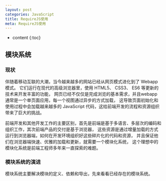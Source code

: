 ```yaml
---
layout: post
categories: JavaScript
title: RequireJS使用
meta: RequireJS使用
---
```

* content
{:toc}

## 模块系统

### 现状

伴随着移动互联的大潮，当今越来越多的网站已经从网页模式进化到了 Webapp 模式。
它们运行在现代的高级浏览器里，使用 HTML5、 CSS3、 ES6 等更新的技术来开发丰富的功能，
网页已经不仅仅是完成浏览的基本需求，并且webapp通常是一个单页面应用，每一个视图通过异步的方式加载，
这导致页面初始化和使用过程中会加载越来越多的 JavaScript 代码，这给前端开发的流程和资源组织带来了巨大的挑战。

前端开发和其他开发工作的主要区别，首先是前端是基于多语言、多层次的编码和组织工作，其次前端产品的交付是基于浏览器，
这些资源是通过增量加载的方式运行到浏览器端，如何在开发环境组织好这些碎片化的代码和资源，
并且保证他们在浏览器端快速、优雅的加载和更新，就需要一个模块化系统，
这个理想中的模块化系统是前端工程师多年来一直探索的难题。

### 模块系统的演进

模块系统主要解决模块的定义、依赖和导出，先来看看已经存在的模块系统。

#### <script>标签

```
<script src="module1.js"></script>
<script src="module2.js"></script>
<script src="libraryA.js"></script>
<script src="module3.js"></script>
```

这是最原始的 JavaScript 文件加载方式，如果把每一个文件看做是一个模块，那么他们的接口通常是暴露在全局作用域下，
也就是定义在 window 对象中，不同模块的接口调用都是一个作用域中，一些复杂的框架，
会使用命名空间的概念来组织这些模块的接口，典型的例子如 [YUI](https://clarle.github.io/yui3/) 库。

这种原始的加载方式暴露了一些显而易见的弊端：
* 全局作用域下容易造成变量冲突
* 文件只能按照 `<script>` 的书写顺序进行加载
* 开发人员必须主观解决模块和代码库的依赖关系
* 在大型项目中各种资源难以管理，长期积累的问题导致代码库混乱不堪

#### CommonJS

服务器端的 Node.js 遵循 [CommonJS规范](wiki.commonjs.org/wiki/CommonJS)，
该规范的核心思想是允许模块通过 `require` 方法来同步加载所要依赖的其他模块，
然后通过 `exports` 或 `module.exports` 来导出需要暴露的接口。

```
require("module");
require("../file.js");
exports.doStuff = function() {};
module.exports = someValue;
```

优点：
* 服务器端模块便于重用
* [NPM](https://www.npmjs.com/) 中已经有将近20万个可以使用模块包
* 简单并容易使用

缺点：
* 同步的模块加载方式不适合在浏览器环境中，同步意味着阻塞加载，浏览器资源是异步加载的
* 不能非阻塞的并行加载多个模块

实现：
* 服务器端的 [Node.js](https://www.nodejs.org)
* [Browserify](https://browserify.org/)，浏览器端的 CommonJS 实现，可以使用 NPM 的模块，但是编译打包后的文件体积可能很大
* [modules-webmake](https://github.com/medikoo/modules-webmake)，类似Browserify，还不如 Browserify 灵活
* [wreq](https://github.com/substack/wreq)，Browserify 的前身

**CommonJS 规范**

CommonJS 是以在浏览器环境之外构建 JavaScript 生态系统为目标而产生的项目，比如在服务器和桌面环境中。

这个项目最开始是由 Mozilla 的工程师 Kevin Dangoor 在2009年1月创建的，当时的名字是 ServerJS。

Kevin Dangoor's [What Server Side JavaScript needs](https://www.blueskyonmars.com/2009/01/29/what-server-side-javascript-needs/)：
“我在这里描述的并不是一个技术问题，而是一件重大的事情，让大家走到一起来做决定，迈出第一步，来建立一个更大更酷的东西。”

2009年8月，这个项目改名为 CommonJS，以显示其 API 的更广泛实用性。CommonJS 是一套规范，它的创建和核准是开放的。
这个规范已经有很多版本和具体实现。CommonJS 并不是属于 ECMAScript TC39 小组的工作，但 TC39 中的一些成员参与 CommonJS 的制定。
2013年5月，Node.js 的包管理器 NPM 的作者 Isaac Z. Schlueter 说 
[CommonJS 已经过时，Node.js 的内核开发者已经废弃了该规范](https://github.com/nodejs/node-v0.x-archive/issues/5132#issuecomment-15432598)。

CommonJS 规范是为了解决 JavaScript 的作用域问题而定义的模块形式，可以使每个模块它自身的命名空间中执行。
该规范的主要内容是，模块必须通过 `module.exports` 导出对外的变量或接口，通过 `require()` 来导入其他模块的输出到当前模块作用域中。

一个直观的例子：
```
// moduleA.js
module.exports = function( value ){
    return value * 2;
}
```

```
// moduleB.js
var multiplyBy2 = require('./moduleA');
var result = multiplyBy2(4);
```

CommonJS 是同步加载模块，但其实也有浏览器端的实现，其原理是现将所有模块都定义好并通过 `id` 索引，
这样就可以方便的在浏览器环境中解析了，可以参考 [require1k](https://github.com/Stuk/require1k) 
和 [tiny-browser-require](https://github.com/ruanyf/tiny-browser-require) 的源码来理解其解析（resolve）的过程。

更多关于 CommonJS 规范的内容请查看 [http://wiki.commonjs.org/wiki/CommonJS](http://wiki.commonjs.org/wiki/CommonJS)。

#### AMD

[Asynchronous Module Definition](https://github.com/amdjs/amdjs-api) 规范其实只有一个主要接口 `define(id?, dependencies?, factory)`，
它要在声明模块的时候指定所有的依赖 `dependencies`，并且还要当做形参传到 `factory` 中，对于依赖的模块提前执行，依赖前置。

```
define("module", ["dep1", "dep2"], function(d1, d2) {
  return someExportedValue;
});
require(["module", "../file"], function(module, file) { /* ... */ });
```

优点：
* 适合在浏览器环境中异步加载模块
* 可以并行加载多个模块

缺点：
* 提高了开发成本，代码的阅读和书写比较困难，模块定义方式的语义不顺畅
* 不符合通用的模块化思维方式，是一种妥协的实现

实现：
* [RequireJS](https://requirejs.org/)
* [curl](https://github.com/cujojs/curl)

**AMD 规范**

AMD（异步模块定义）是为浏览器环境设计的，因为 CommonJS 模块系统是同步加载的，当前浏览器环境还没有准备好同步加载模块的条件。

AMD 定义了一套 JavaScript 模块依赖异步加载标准，来解决同步加载的问题。

模块通过 `define` 函数定义在闭包中，格式如下：
```
define(id?: String, dependencies?: String[], factory: Function|Object);
```

`id` 是模块的名字，它是可选的参数。

`dependencies` 指定了所要依赖的模块列表，它是一个数组，也是可选的参数，每个依赖的模块的输出将作为参数一次传入 `factory` 中。
如果没有指定 `dependencies`，那么它的默认值是 `["require", "exports", "module"]`。
```
define(function(require, exports, module) {}）
```

`factory` 是最后一个参数，它包裹了模块的具体实现，它是一个函数或者对象。如果是函数，那么它的返回值就是模块的输出接口或值。

一些用例：

定义一个名为 `myModule` 的模块，它依赖 `jQuery` 模块：
```
define('myModule', ['jquery'], function($) {
    // $ 是 jquery 模块的输出
    $('body').text('hello world');
});
// 使用
require(['myModule'], function(myModule) {});
```
注意：在 webpack 中，模块名只有局部作用域，在 Require.js 中模块名是全局作用域，可以在全局引用。

定义一个没有 `id` 值的匿名模块，通常作为应用的启动函数：
```
define(['jquery'], function($) {
    $('body').text('hello world');
});
```

依赖多个模块的定义：
```
define(['jquery', './math.js'], function($, math) {
    // $ 和 math 一次传入 factory
    $('body').text('hello world');
});
```

模块输出：
```
define(['jquery'], function($) {

    var HelloWorldize = function(selector){
        $(selector).text('hello world');
    };

    // HelloWorldize 是该模块输出的对外接口
    return HelloWorldize;
});
```

在模块定义内部引用依赖：
```
define(function(require) {
    var $ = require('jquery');
    $('body').text('hello world');
});
```

#### CMD

[Common Module Definition](https://github.com/cmdjs/specification/blob/master/draft/module.md) 规范和 AMD 很相似，尽量保持简单，
并与 CommonJS 和 Node.js 的 Modules 规范保持了很大的兼容性。

```
define(function(require, exports, module) {
  var $ = require('jquery');
  var Spinning = require('./spinning');
  exports.doSomething = ...
  module.exports = ...
})
```

优点：
* 依赖就近，延迟执行
* 可以很容易在 Node.js 中运行

缺点：
* 依赖 SPM 打包，模块的加载逻辑偏重

实现：
* [Sea.js](http://www.seajs.org)
* [coolie](https://github.com/cooliejs/coolie.js)

#### UMD

[Universal Module Definition](https://github.com/umdjs/umd) 规范类似于兼容 CommonJS 和 AMD 的语法糖，是模块定义的跨平台解决方案。

#### ES6 模块

ECMAScript6 标准（European Computer Manufacturers Association，欧洲计算机制造商协会）增加了 JavaScript 语言层面的模块体系定义。
[ES6 模块](https://es6.ruanyifeng.com/#docs/module)的设计思想，
是尽量的静态化，使得编译时就能确定模块的依赖关系，以及输入和输出的变量。CommonJS 和 AMD 模块，
都只能在运行时确定这些东西。

```
import "jquery";
export function doStuff() {}
module "localModule" {}
```

优点：
* 容易进行静态分析
* 面向未来的 ECMAScript 标准

缺点：
* 原生浏览器端还没有实现该标准
* 全新的命令字，新版的 Node.js才支持

实现：
* [Babel](https://babeljs.io/)

#### 期望的模块系统

可以兼容多种模块风格，尽量可以利用已有的代码，不仅仅只是 JavaScript 模块化，还有 CSS、图片、字体等资源也需要模块化。

### 前端模块加载

前端模块要在客户端中执行，所以他们需要增量加载到浏览器中。

模块的加载和传输，我们首先能想到两种极端的方式，一种是每个模块文件都单独请求，
另一种是把所有模块打包成一个文件然后只请求一次。显而易见，每个模块都发起单独的请求造成了请求次数过多，
导致应用启动速度慢；一次请求加载所有模块导致流量浪费、初始化过程慢。这两种方式都不是好的解决方案，它们过于简单粗暴。

分块传输，按需进行懒加载，在实际用到某些模块的时候再增量更新，才是较为合理的模块加载方案。

要实现模块的按需加载，就需要一个对整个代码库中的模块进行静态分析、编译打包的过程。

### 所有资源都是模块

在上面的分析过程中，我们提到的模块仅仅是指JavaScript模块文件。
然而，在前端开发过程中还涉及到样式、图片、字体、HTML 模板等等众多的资源。
这些资源还会以各种方言的形式存在，比如 coffeescript、 less、 sass、众多的模板库、多语言系统（i18n）等等。

如果他们都可以视作模块，并且都可以通过require的方式来加载，将带来优雅的开发体验，比如：

```
require("./style.css");
require("./style.less");
require("./template.jade");
require("./image.png");
```

那么如何做到让 `require` 能加载各种资源呢？

### 静态分析

在编译的时候，要对整个代码进行静态分析，分析出各个模块的类型和它们依赖关系，
然后将不同类型的模块提交给适配的加载器来处理。比如一个用 LESS 写的样式模块，
可以先用 LESS 加载器将它转成一个CSS 模块，在通过 CSS 模块把他插入到页面的 `<style>` 标签中执行。
Webpack 就是在这样的需求中应运而生。

同时，为了能利用已经存在的各种框架、库和已经写好的文件，我们还需要一个模块加载的兼容策略，来避免重写所有的模块。

### RequireJS

随着网站功能逐渐丰富，网页中的js也变得越来越复杂和臃肿，
原有通过script标签来导入一个个的js文件这种方式已经不能满足现在互联网开发模式，
我们需要团队协作、模块复用、单元测试等等一系列复杂的需求。

RequireJS是一个非常小巧的JavaScript模块载入框架，是AMD规范最好的实现者之一。
最新版本的RequireJS压缩后只有14K，堪称非常轻量。它还同时可以和其他的框架协同工作，
使用RequireJS必将使您的前端代码质量得以提升。

requirejs能带来什么好处

官方对requirejs的描述：

RequireJS is a JavaScript file and module loader. It is optimized for in-browser use, 
but it can be used in other JavaScript environments, like Rhino and Node. 
Using a modular script loader like RequireJS will improve the speed and quality of your code.

大致意思：

在浏览器中可以作为js文件的模块加载器，也可以用在Node和Rhino环境，balabala...。
这段话描述了requirejs的基本功能"模块化加载"，什么是模块化加载？我们要从之后的篇幅中一一解释

先来看一段常见的场景，通过示例讲解如何运用requirejs 

**正常编写方式**

index.html: 
```
<!DOCTYPE html>
<html>
    <head>
        <script type="text/javascript" src="a.js"></script>
    </head>
    <body>
      <span>body</span>
    </body>
</html>
```


a.js:
```
function fun1(){
  alert("it works");
}

fun1();
```

可能你更喜欢这样写
```
(function(){
    function fun1(){
      alert("it works");
    }

    fun1();
})()
```

第二种方法使用了块作用域来申明function防止污染全局变量，本质还是一样的，当运行上面两种例子时不知道你是否注意到，
alert执行的时候，html内容是一片空白的，即`<span>body</span>`并未被显示，
当点击确定后，才出现，这就是JS阻塞浏览器渲染导致的结果。

**requirejs写法**

当然首先要到requirejs的网站去下载js -> [requirejs.org](https://requirejs.org/)

index.html:
```
<!DOCTYPE html>
<html>
    <head>
        <script type="text/javascript" src="require.js"></script>
        <script type="text/javascript">
            require(["a"]);
        </script>
    </head>
    <body>
      <span>body</span>
    </body>
</html>
```

a.js:
```
define(function(){
    function fun1(){
      alert("it works");
    }

    fun1();
})
```

浏览器提示了"it works"，说明运行正确，但是有一点不一样，这次浏览器并不是一片空白，body已经出现在页面中，
目前为止可以知道requirejs具有如下优点：
* 防止js加载阻塞页面渲染
* 使用程序调用的方式加载js，防出现如下丑陋的场景

```
<script type="text/javascript" src="a.js"></script>
<script type="text/javascript" src="b.js"></script>
<script type="text/javascript" src="c.js"></script>
<script type="text/javascript" src="d.js"></script>
<script type="text/javascript" src="e.js"></script>
<script type="text/javascript" src="f.js"></script>
<script type="text/javascript" src="g.js"></script>
<script type="text/javascript" src="h.js"></script>
<script type="text/javascript" src="i.js"></script>
<script type="text/javascript" src="j.js"></script>
```

**基本API**

require会定义三个变量：define,require,requirejs，其中require === requirejs，一般使用require更简短

* define 从名字就可以看出这个api是用来定义一个模块
* require 加载依赖模块，并执行加载完后的回调函数

前一篇中的a.js：
```
define(function(){
    function fun1(){
      alert("it works");
    }

    fun1();
})
```

通过define函数定义了一个模块，然后再页面中使用：
```
require(["js/a"]);
```

来加载该模块(注意require中的依赖是一个数组，即使只有一个依赖，你也必须使用数组来定义)，
require API的第二个参数是callback，一个function，是用来处理加载完毕后的逻辑，如：
```
require(["js/a"], function(){
    alert("load finished");
})
```

**加载文件**

之前的例子中加载模块都是本地js，但是大部分情况下网页需要加载的JS可能来自本地服务器、其他网站或CDN，
这样就不能通过这种方式来加载了，我们以加载一个jquery库为例：
```
require.config({
    paths : {
        "jquery" : ["http://libs.baidu.com/jquery/2.0.3/jquery"]   
    }
})
require(["jquery","js/a"],function($){
    $(function(){
        alert("load finished");  
    })
})
```

这边涉及了require.config，require.config是用来配置模块加载位置，简单点说就是给模块起一个更短更好记的名字，
比如将百度的jquery库地址标记为jquery，这样在require时只需要写`["jquery"]`就可以加载该js，本地的js我们也可以这样配置：
```
require.config({
    paths : {
        "jquery" : ["http://libs.baidu.com/jquery/2.0.3/jquery"],
        "a" : "js/a"   
    }
})
require(["jquery","a"],function($){
    $(function(){
        alert("load finished");  
    })
})
```

通过paths的配置会使我们的模块名字更精炼，paths还有一个重要的功能，就是可以配置多个路径，
如果远程cdn库没有加载成功，可以加载本地的库，如：
```
require.config({
    paths : {
        "jquery" : ["http://libs.baidu.com/jquery/2.0.3/jquery", "js/jquery"],
        "a" : "js/a"   
    }
})
require(["jquery","a"],function($){
    $(function(){
        alert("load finished");  
    })
})
```

这样配置后，当百度的jquery没有加载成功后，会加载本地js目录下的jquery
* 在使用requirejs时，加载模块时不用写`.js`后缀的，当然也是不能写后缀
* 上面例子中的callback函数中发现有`$`参数，这个就是依赖的jquery模块的输出变量，如果你依赖多个模块，可以依次写入多个参数来使用：

```
require(["jquery","underscore"],function($, _){
    $(function(){
        _.each([1,2,3],alert);
    })
})
```

如果某个模块不输出变量值，则没有，所以尽量将输出的模块写在前面，防止位置错乱引发误解

**全局配置**

上面的例子中重复出现了`require.config`配置，如果每个页面中都加入配置，必然显得十分不雅，
requirejs提供了一种叫"主数据"的功能，我们首先创建一个main.js：
```
require.config({
    paths : {
        "jquery" : ["http://libs.baidu.com/jquery/2.0.3/jquery", "js/jquery"],
        "a" : "js/a"   
    }
})
```

然后再页面中使用下面的方式来使用requirejs：
```
<script data-main="js/main" src="js/require.js"></script>
```

解释一下，加载 requirejs 脚本的 script 标签加入了`data-main`属性，这个属性指定的 js 将在加载完 require.js 后处理，
我们把require.config的配置加入到`data-main`后，就可以使每一个页面都使用这个配置，
然后页面中就可以直接使用require来加载所有的短模块名。

data-main还有一个重要的功能，当script标签指定data-main属性时，require会默认的将data-main指定的js为根路径，是什么意思呢？
如上面的`data-main="js/main"`设定后，我们在使用`require(['jquery'])`后(不配置jquery的paths)，
require会自动加载`js/jquery.js`这个文件，而不是`jquery.js`，相当于默认配置了：
```
require.config({
    baseUrl : "js"
})
```

**第三方模块**

通过require加载的模块一般都需要符合AMD规范即使用define来申明模块，但是部分时候需要加载非AMD规范的js，
这时候就需要用到另一个功能：shim，shim解释起来也比较难理解，shim直接翻译为"垫"，
其实也是有这层意思的，目前我主要用在两个地方：

1、 非AMD模块输出，将非标准的AMD模块"垫"成可用的模块，例如：在老版本的jquery中，是没有继承AMD规范的，
所以不能直接`require["jquery"]`，这时候就需要shim，比如我要是用underscore类库，但是他并没有实现AMD规范，那我们可以这样配置
```
require.config({
    shim: {
        "underscore" : {
            exports : "_";
        }
    }
})
```

这样配置后，我们就可以在其他模块中引用underscore模块：
```
require(["underscore"], function(_){
    _.each([1,2,3], alert);
})
```

2、 插件形式的非AMD模块，我们经常会用到jquery插件，而且这些插件基本都不符合AMD规范，比如jquery.form插件，这时候就需要将form插件"垫"到jquery中：

```
require.config({
    shim: {
        "underscore" : {
            exports : "_";
        },
        "jquery.form" : {
            deps : ["jquery"]
        }
    }
})
```

也可以简写为：
```
require.config({
    shim: {
        "underscore" : {
            exports : "_";
        },
        "jquery.form" : ["jquery"]
    }
})
```

这样配置之后我们就可以使用加载插件后的jquery了
```
require.config(["jquery", "jquery.form"], function($){
    $(function(){
        $("#form").ajaxSubmit({...});
    })
})
```

好了，requirejs的基本配置大致就是这么多。






<br/><br/><br/><br/><br/>
## 参考资料 

Webpack 中文指南 <http://shouce.jb51.net/webpack/>

脚本之家 <http://shouce.jb51.net/>

30个在线学习设计与开发的站点 <https://www.runoob.com/w3cnote/30-best-websites-to-learn.html>

RequireJS 官网 <https://requirejs.org/>

JS模块化工具requirejs教程(一)：初识requirejs <https://www.runoob.com/w3cnote/requirejs-tutorial-1.html>

JS模块化工具requirejs教程(二)：基本知识 <https://www.runoob.com/w3cnote/requirejs-tutorial-2.html>




